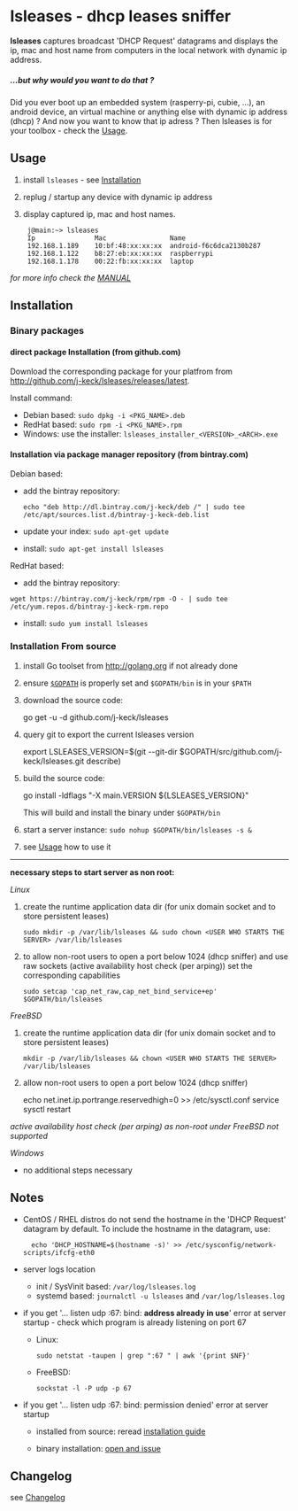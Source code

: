 # lsleases - dhcp leases sniffer
**lsleases** captures broadcast 'DHCP Request' datagrams and displays the ip, mac and host name from computers in the local network with dynamic ip address.


  
##### ...but why would you want to do that ? 
Did you ever boot up an embedded system (rasperry-pi, cubie, ...), an android device, an virtual machine or anything else with dynamic ip address (dhcp) ? 
And now you want to know that ip adress ? Then lsleases is for your toolbox - check the [Usage](#usage).



## Usage

1. install `lsleases` - see [Installation](#installation)

2. replug / startup any device with dynamic ip address

3. display captured ip, mac and host names. 

        j@main:~> lsleases
        Ip               Mac                Name
        192.168.1.189    10:bf:48:xx:xx:xx  android-f6c6dca2130b287
        192.168.1.122    b8:27:eb:xx:xx:xx  raspberrypi
        192.168.1.178    00:22:fb:xx:xx:xx  laptop


*for more info check the [MANUAL](https://github.com/j-keck/lsleases/blob/master/MANUAL.md)*
  

## Installation

### Binary packages

#### direct package Installation (from github.com)
    
Download the corresponding package for your platfrom from http://github.com/j-keck/lsleases/releases/latest.

Install command:
  
  * Debian based: `sudo dpkg -i <PKG_NAME>.deb`
  * RedHat based: `sudo rpm -i <PKG_NAME>.rpm`
  * Windows: use the installer: `lsleases_installer_<VERSION>_<ARCH>.exe`

  
#### Installation via package manager repository (from bintray.com)

Debian based:

  * add the bintray repository:
  
    `echo "deb http://dl.bintray.com/j-keck/deb /" | sudo tee /etc/apt/sources.list.d/bintray-j-keck-deb.list`
  
  * update your index: `sudo apt-get update`
  * install: `sudo apt-get install lsleases`

RedHat based:

  * add the bintray repository:
  
   `wget https://bintray.com/j-keck/rpm/rpm -O - | sudo tee /etc/yum.repos.d/bintray-j-keck-rpm.repo`
  
  * install: `sudo yum install lsleases`



  
### Installation From source
  
  1. install Go toolset from http://golang.org if not already done

  2. ensure [`$GOPATH`](http://golang.org/doc/code.html#GOPATH) is properly set and `$GOPATH/bin` is in your `$PATH` 

  3. download the source code:

        go get -u -d github.com/j-keck/lsleases

  4. query git to export the current lsleases version 

        export LSLEASES_VERSION=$(git --git-dir $GOPATH/src/github.com/j-keck/lsleases.git describe)
            
  5. build the source code:
  
        go install -ldflags "-X main.VERSION ${LSLEASES_VERSION}"

     This will build and install the binary under `$GOPATH/bin`
  
  6. start a server instance: `sudo nohup $GOPATH/bin/lsleases -s &`

  7. see [Usage](#usage) how to use it


***************************************************
  
**necessary steps to start server as non root:**   


*Linux*
  
  1. create the runtime application data dir (for unix domain socket and to store persistent leases)

     `sudo mkdir -p /var/lib/lsleases && sudo chown <USER WHO STARTS THE SERVER> /var/lib/lsleases`
  
  2. to allow non-root users to open a port below 1024 (dhcp sniffer) and use raw sockets (active availability host check (per arping)) set the corresponding capabilities
  
     `sudo setcap 'cap_net_raw,cap_net_bind_service+ep' $GOPATH/bin/lsleases`




    
*FreeBSD*
  
  1. create the runtime application data dir (for unix domain socket and to store persistent leases)

     `mkdir -p /var/lib/lsleases && chown <USER WHO STARTS THE SERVER> /var/lib/lsleases`
  
  2. allow non-root users to open a port below 1024 (dhcp sniffer)
  
        echo net.inet.ip.portrange.reservedhigh=0 >> /etc/sysctl.conf
        service sysctl restart

  *active availability host check (per arping) as non-root under FreeBSD not supported*  



  
  
*Windows*
    
  - no additional steps necessary
  
## Notes

- CentOS / RHEL distros do not send the hostname in the 'DHCP Request' datagram by default.
  To include the hostname in the datagram, use:

        echo 'DHCP_HOSTNAME=$(hostname -s)' >> /etc/sysconfig/network-scripts/ifcfg-eth0

  
- server logs location
    - init / SysVinit based: `/var/log/lsleases.log`
    - systemd based: `journalctl -u lsleases` and `/var/log/lsleases.log`

  
- if you get '... listen udp :67: bind: **address already in use**' error at server startup - check which program is already listening on port 67

    - Linux:
  
          sudo netstat -taupen | grep ":67 " | awk '{print $NF}'

    - FreeBSD:

          sockstat -l -P udp -p 67

  
- if you get '... listen udp :67: bind: permission denied' error at server startup

    - installed from source: reread [installation guide](#from-source)

    - binary installation: [open and issue](http://github.com/j-keck/lsleases/issues)


     

  
## Changelog

see [Changelog](https://github.com/j-keck/lsleases/blob/master/CHANGELOG.md)

